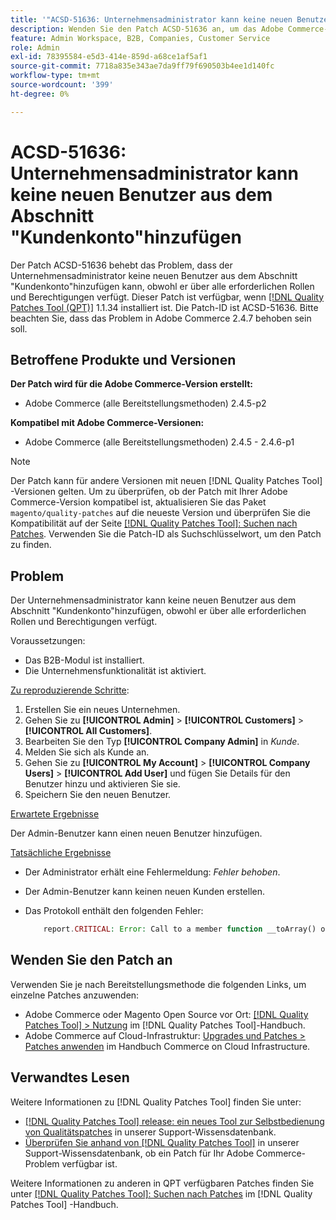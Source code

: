 ```yaml
---
title: '"ACSD-51636: Unternehmensadministrator kann keine neuen Benutzer aus dem Abschnitt "Kundenkonto"hinzufügen."'
description: Wenden Sie den Patch ACSD-51636 an, um das Adobe Commerce-Problem zu beheben, bei dem der Unternehmensadministrator keine neuen Benutzer aus dem Abschnitt "Kundenkonto"hinzufügen kann, obwohl er über alle erforderlichen Rollen und Berechtigungen verfügt.
feature: Admin Workspace, B2B, Companies, Customer Service
role: Admin
exl-id: 78395584-e5d3-414e-859d-a68ce1af5af1
source-git-commit: 7718a835e343ae7da9ff79f690503b4ee1d140fc
workflow-type: tm+mt
source-wordcount: '399'
ht-degree: 0%

---
```


# ACSD-51636: Unternehmensadministrator kann keine neuen Benutzer aus dem Abschnitt &quot;Kundenkonto&quot;hinzufügen

Der Patch ACSD-51636 behebt das Problem, dass der Unternehmensadministrator keine neuen Benutzer aus dem Abschnitt &quot;Kundenkonto&quot;hinzufügen kann, obwohl er über alle erforderlichen Rollen und Berechtigungen verfügt. Dieser Patch ist verfügbar, wenn [[!DNL Quality Patches Tool (QPT)]](/help/announcements/adobe-commerce-announcements/magento-quality-patches-released-new-tool-to-self-serve-quality-patches.md) 1.1.34 installiert ist. Die Patch-ID ist ACSD-51636. Bitte beachten Sie, dass das Problem in Adobe Commerce 2.4.7 behoben sein soll.

## Betroffene Produkte und Versionen

**Der Patch wird für die Adobe Commerce-Version erstellt:**

* Adobe Commerce (alle Bereitstellungsmethoden) 2.4.5-p2

**Kompatibel mit Adobe Commerce-Versionen:**

* Adobe Commerce (alle Bereitstellungsmethoden) 2.4.5 - 2.4.6-p1

>[!NOTE]
>
>Der Patch kann für andere Versionen mit neuen [!DNL Quality Patches Tool] -Versionen gelten. Um zu überprüfen, ob der Patch mit Ihrer Adobe Commerce-Version kompatibel ist, aktualisieren Sie das Paket `magento/quality-patches` auf die neueste Version und überprüfen Sie die Kompatibilität auf der Seite [[!DNL Quality Patches Tool]: Suchen nach Patches](https://experienceleague.adobe.com/tools/commerce-quality-patches/index.html). Verwenden Sie die Patch-ID als Suchschlüsselwort, um den Patch zu finden.

## Problem

Der Unternehmensadministrator kann keine neuen Benutzer aus dem Abschnitt &quot;Kundenkonto&quot;hinzufügen, obwohl er über alle erforderlichen Rollen und Berechtigungen verfügt.

Voraussetzungen:

* Das B2B-Modul ist installiert.
* Die Unternehmensfunktionalität ist aktiviert.

<u>Zu reproduzierende Schritte</u>:

1. Erstellen Sie ein neues Unternehmen.
1. Gehen Sie zu **[!UICONTROL Admin]** > **[!UICONTROL Customers]** > **[!UICONTROL All Customers]**.
1. Bearbeiten Sie den Typ **[!UICONTROL Company Admin]** in *Kunde*.
1. Melden Sie sich als Kunde an.
1. Gehen Sie zu **[!UICONTROL My Account]** > **[!UICONTROL Company Users]** > **[!UICONTROL Add User]** und fügen Sie Details für den Benutzer hinzu und aktivieren Sie sie.
1. Speichern Sie den neuen Benutzer.

<u>Erwartete Ergebnisse</u>

Der Admin-Benutzer kann einen neuen Benutzer hinzufügen.

<u>Tatsächliche Ergebnisse</u>

* Der Administrator erhält eine Fehlermeldung: *Fehler behoben*.
* Der Admin-Benutzer kann keinen neuen Kunden erstellen.
* Das Protokoll enthält den folgenden Fehler:

  ```PHP
      report.CRITICAL: Error: Call to a member function __toArray() on null in app/code/Magento/LoginAsCustomerLogging/Observer/LogSaveCustomerObserver.php:123
  ```

## Wenden Sie den Patch an

Verwenden Sie je nach Bereitstellungsmethode die folgenden Links, um einzelne Patches anzuwenden:

* Adobe Commerce oder Magento Open Source vor Ort: [[!DNL Quality Patches Tool] > Nutzung](<https://experienceleague.adobe.com/docs/commerce-operations/tools/quality-patches-tool/usage.html>) im [!DNL Quality Patches Tool]-Handbuch.
* Adobe Commerce auf Cloud-Infrastruktur: [Upgrades und Patches > Patches anwenden](https://experienceleague.adobe.com/docs/commerce-cloud-service/user-guide/develop/upgrade/apply-patches.html) im Handbuch Commerce on Cloud Infrastructure.

## Verwandtes Lesen

Weitere Informationen zu [!DNL Quality Patches Tool] finden Sie unter:

* [[!DNL Quality Patches Tool] release: ein neues Tool zur Selbstbedienung von Qualitätspatches](/help/announcements/adobe-commerce-announcements/magento-quality-patches-released-new-tool-to-self-serve-quality-patches.md) in unserer Support-Wissensdatenbank.
* [Überprüfen Sie anhand von  [!DNL Quality Patches Tool]](/help/support-tools/patches-available-in-qpt-tool/check-patch-for-magento-issue-with-magento-quality-patches.md) in unserer Support-Wissensdatenbank, ob ein Patch für Ihr Adobe Commerce-Problem verfügbar ist.

Weitere Informationen zu anderen in QPT verfügbaren Patches finden Sie unter [[!DNL Quality Patches Tool]: Suchen nach Patches](<https://experienceleague.adobe.com/tools/commerce-quality-patches/index.html>) im [!DNL Quality Patches Tool] -Handbuch.
